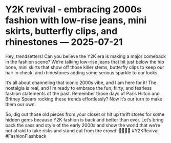 # Y2K revival - embracing 2000s fashion with low-rise jeans, mini skirts, butterfly clips, and rhinestones — 2025-07-21

Hey, trendsetters! Can you believe the Y2K era is making a major comeback in the fashion scene? We’re talking low-rise jeans that hit just below the hip bone, mini skirts that show off those killer stems, butterfly clips to keep our hair in check, and rhinestones adding some serious sparkle to our looks. 

It’s all about channeling that iconic 2000s vibe, and I am here for it! The nostalgia is real, and I’m ready to embrace the fun, flirty, and fearless fashion statements of the past. Remember those days of Paris Hilton and Britney Spears rocking these trends effortlessly? Now it’s our turn to make them our own.

So, dig out those old pieces from your closet or hit up thrift stores for some hidden gems because Y2K fashion is back and better than ever. Let’s bring back the sass and style of the early 2000s and show the world that we’re not afraid to take risks and stand out from the crowd! 💁🏻‍♀️✨ #Y2KRevival #FashionFlashback